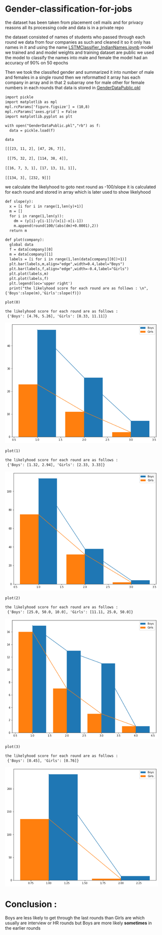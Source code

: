 # Gender-classification-for-jobs

the dataset has been taken from placement cell mails and for privacy
reasons all its processing code and data is in a private repo

the dataset consisted of names of students who passed through each round
we data from four companies as such and cleaned it so it only has names
in it and using the name
[LSTMClassifier_IndianNames.ipynb](LSTMClassifier_IndianNames.ipynb)
model we trained and and model weights and training dataset are public
we used the model to classify the names into male and female the model
had an accuracy of 90% on 50 epochs

Then we took the classifed gender and summarized it into number of male
and females in a single round then we reformatted it array has each
company in array and in that 2 subarray one for male other for female
numbers in each rounds that data is stored in
[GenderDataPublic.pkl](GenderDataPublic.pkl)

``` {.python}
import pickle
import matplotlib as mpl
mpl.rcParams['figure.figsize'] = (10,8)
mpl.rcParams['axes.grid'] = False
import matplotlib.pyplot as plt
```

``` {.python}
with open("GenderDataPublic.pkl","rb") as f:
  data = pickle.load(f)
```

``` {.python}
data
```

    [[[23, 11, 2], [47, 26, 7]],
    
     [[75, 32, 2], [114, 38, 4]],
    
    [[16, 7, 3, 1], [17, 13, 11, 1]],
    
    [[134, 3], [232, 9]]]


we calculate the likelyhood to goto next round as -100/slope it is
calculated for each round and stored in array which is later used to
show likelyhood

``` {.python}
def slope(y):
  x = [i for i in range(1,len(y)+1)]
  m = []
  for i in range(1,len(y)):
    dm = (y[i]-y[i-1])/(x[i]-x[i-1])
    m.append(round(100/(abs(dm)+0.0001),2))
  return m
```

``` {.python}
def plot(company):
  global data
  f = data[company][0]
  m = data[company][1]
  labels = [i for i in range(1,len(data[company][0])+1)]
  plt.bar(labels,m,align="edge",width=0.4,label="Boys")
  plt.bar(labels,f,align="edge",width=-0.4,label="Girls")
  plt.plot(labels,m)
  plt.plot(labels,f)
  plt.legend(loc='upper right')
  print("the likelyhood score for each round are as follows : \n", {'Boys':slope(m),'Girls':slope(f)})
```

``` {.python}
plot(0)
```

    the likelyhood score for each round are as follows : 
     {'Boys': [4.76, 5.26], 'Girls': [8.33, 11.11]}

![](images/ff0b8b9b44b2a2704dd261bf70db84ef700e896d.png)


``` {.python}
plot(1)
```

    the likelyhood score for each round are as follows : 
     {'Boys': [1.32, 2.94], 'Girls': [2.33, 3.33]}

![](images/a812d0362dc74eb9308ab62623d9177e45bc7263.png)

``` {.python}
plot(2)
```

    the likelyhood score for each round are as follows : 
     {'Boys': [25.0, 50.0, 10.0], 'Girls': [11.11, 25.0, 50.0]}

![](images/a2e12f1654768a6c29131a4eedbf466d94b55956.png)



``` {.python}
plot(3)
```

    the likelyhood score for each round are as follows : 
     {'Boys': [0.45], 'Girls': [0.76]}
 
![](images/efa1b4986a1476af3875c843bb04a79ed72c777c.png)

# Conclusion : 
Boys are less likely to get through the last rounds than
Girls are which usually are interview or HR rounds 
but Boys are more likely **sometimes** in the earlier rounds

